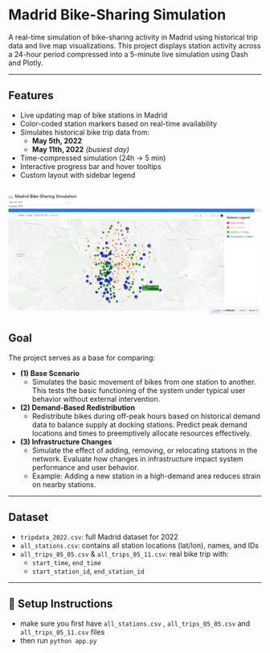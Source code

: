 # Madrid Bike-Sharing Simulation

A real-time simulation of bike-sharing activity in Madrid using historical trip data and live map visualizations. This project displays station activity across a 24-hour period compressed into a 5-minute live simulation using Dash and Plotly.

---

## Features

- Live updating map of bike stations in Madrid
- Color-coded station markers based on real-time availability
- Simulates historical bike trip data from:
  - **May 5th, 2022**
  - **May 11th, 2022** *(busiest day)*
- Time-compressed simulation (24h → 5 min)
- Interactive progress bar and hover tooltips
- Custom layout with sidebar legend

![Simulation Pic](screenshot.png)
---

## Goal

The project serves as a base for comparing:
- **(1) Base Scenario** 
  - Simulates the basic movement of bikes from one station to another. This tests the basic functioning of the system under typical user behavior without external intervention.
- **(2) Demand-Based Redistribution**
  - Redistribute bikes during off-peak hours based on historical demand data to balance supply at docking stations. Predict peak demand locations and times to preemptively allocate resources effectively. 
- **(3) Infrastructure Changes**
  - Simulate the effect of adding, removing, or relocating stations in the network. Evaluate how changes in infrastructure impact system performance and user behavior.
  - Example: Adding a new station in a high-demand area reduces strain on nearby stations.
---

## Dataset

- `tripdata_2022.csv`: full Madrid dataset for 2022
- `all_stations.csv`: contains all station locations (lat/lon), names, and IDs
- `all_trips_05_05.csv` & `all_trips_05_11.csv`: real bike trip with:
  - `start_time`, `end_time`
  - `start_station_id`, `end_station_id`

---

## 🚀 Setup Instructions

- make sure you first have `all_stations.csv` , `all_trips_05_05.csv` and `all_trips_05_11.csv` files
- then run `python app.py`
